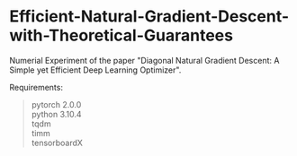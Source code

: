 # Efficient-Natural-Gradient-Descent-with-Theoretical-Guarantees
Numerial Experiment of the paper "Diagonal Natural Gradient Descent: A Simple yet Efficient Deep Learning Optimizer".

Requirements:

>pytorch 2.0.0\
python 3.10.4\
tqdm\
timm\
tensorboardX
